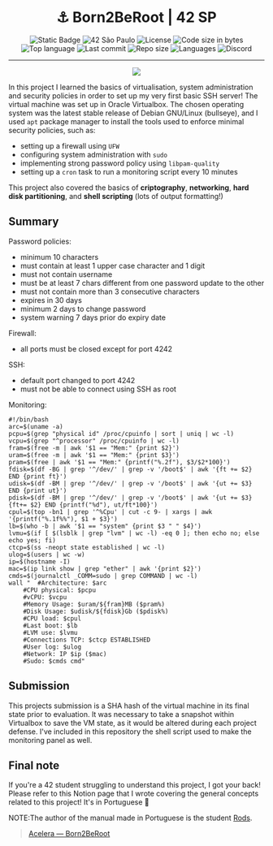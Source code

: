 <div align = center>

# :anchor: Born2BeRoot | 42 SP

![Static Badge](https://custom-icon-badges.demolab.com/badge/BORN2_BE_ROOT-42-blue?logo=repo)
![42 São Paulo](https://custom-icon-badges.demolab.com/badge/42-SP-1E2952)
![License](https://custom-icon-badges.demolab.com/github/license/RogerioLS/Born2BeRoot-42sp?logo=law&color=dark-green)
![Code size in bytes](https://custom-icon-badges.demolab.com/github/languages/code-size/RogerioLS/Born2BeRoot-42sp?logo=file-code&color=dark-green)
![Top language](https://custom-icon-badges.demolab.com/github/languages/top/RogerioLS/Born2BeRoot-42sp?color=dark-green)
![Last commit](https://custom-icon-badges.demolab.com/github/last-commit/RogerioLS/Born2BeRoot-42sp?logo=history&color=dark-green)
![Repo size](https://custom-icon-badges.demolab.com/github/repo-size/RogerioLS/Born2BeRoot-42sp?logo=database)
![Languages](https://custom-icon-badges.demolab.com/github/languages/count/RogerioLS/Born2BeRoot-42sp?logo=command-palette&color=red)
![Discord](https://custom-icon-badges.demolab.com/discord/1114673462859006044?&logo=comments&label=testemunhas%20de%20vim&color=ffbe3a)

</div>

---

<div align = center>

![](https://game.42sp.org.br//static/assets/achievements/born2beroote.png)


</div>

In this project I learned the basics of virtualisation, system administration and security policies in order to set up my very first basic SSH server!
The virtual machine was set up in Oracle Virtualbox. The chosen operating system was the latest stable release of Debian GNU/Linux (bullseye), and I used `apt` package manager to install the tools used to enforce minimal security policies, such as:
- setting up a firewall using `UFW`
- configuring system administration with `sudo`
- implementing strong password policy using `libpam-quality`
- setting up a `cron` task to run a monitoring script every 10 minutes

This project also covered the basics of **criptography**, **networking**, **hard disk partitioning**, and **shell scripting** (lots of output formatting!)

## Summary
Password policies:
- minimum 10 characters
- must contain at least 1 upper case character and 1 digit
- must not contain username
- must be at least 7 chars different from one password update to the other
- must not contain more than 3 consecutive characters
- expires in 30 days
- minimum 2 days to change password
- system warning 7 days prior do expiry date

Firewall:
- all ports must be closed except for port 4242 

SSH:
- default port changed to port 4242
- must not be able to connect using SSH as root

Monitoring:

```pthon
#!/bin/bash
arc=$(uname -a)
pcpu=$(grep "physical id" /proc/cpuinfo | sort | uniq | wc -l) 
vcpu=$(grep "^processor" /proc/cpuinfo | wc -l)
fram=$(free -m | awk '$1 == "Mem:" {print $2}')
uram=$(free -m | awk '$1 == "Mem:" {print $3}')
pram=$(free | awk '$1 == "Mem:" {printf("%.2f"), $3/$2*100}')
fdisk=$(df -BG | grep '^/dev/' | grep -v '/boot$' | awk '{ft += $2} END {print ft}')
udisk=$(df -BM | grep '^/dev/' | grep -v '/boot$' | awk '{ut += $3} END {print ut}')
pdisk=$(df -BM | grep '^/dev/' | grep -v '/boot$' | awk '{ut += $3} {ft+= $2} END {printf("%d"), ut/ft*100}')
cpul=$(top -bn1 | grep '^%Cpu' | cut -c 9- | xargs | awk '{printf("%.1f%%"), $1 + $3}')
lb=$(who -b | awk '$1 == "system" {print $3 " " $4}')
lvmu=$(if [ $(lsblk | grep "lvm" | wc -l) -eq 0 ]; then echo no; else echo yes; fi)
ctcp=$(ss -neopt state established | wc -l)
ulog=$(users | wc -w)
ip=$(hostname -I)
mac=$(ip link show | grep "ether" | awk '{print $2}')
cmds=$(journalctl _COMM=sudo | grep COMMAND | wc -l)
wall "	#Architecture: $arc
	#CPU physical: $pcpu
	#vCPU: $vcpu
	#Memory Usage: $uram/${fram}MB ($pram%)
	#Disk Usage: $udisk/${fdisk}Gb ($pdisk%)
	#CPU load: $cpul
	#Last boot: $lb
	#LVM use: $lvmu
	#Connections TCP: $ctcp ESTABLISHED
	#User log: $ulog
	#Network: IP $ip ($mac)
	#Sudo: $cmds cmd"

```

## Submission 
This projects submission is a SHA hash of the virtual machine in its final state prior to evaluation. It was necessary to take a snapshot within Virtualbox to save the VM state, as it would be altered during each project defense.
I've included in this repository the shell script used to make the monitoring panel as well.

## Final note
If you're a 42 student struggling to understand this project, I got your back! Please refer to this Notion page that I wrote covering the general concepts related to this project! It's in Portuguese :cactus:

NOTE:The author of the manual made in Portuguese is the student [Rods](https://github.com/rodsmade).

> [Acelera — Born2BeRoot](https://rodsmade.notion.site/Acelera-Born2BeRoot-99adac7a7bdc4bbf81b4eaf977625d5c)